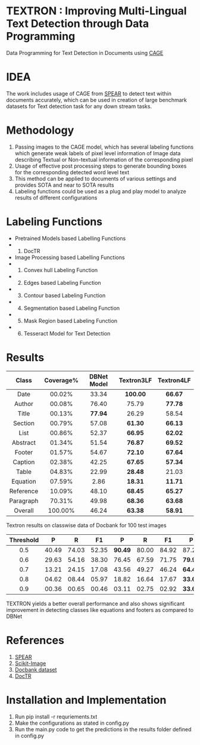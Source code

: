 # TEXTRON : Improving Multi-Lingual Text Detection through Data Programming

Data Programming for Text Detection in Documents using [CAGE](https://arxiv.org/abs/1911.09860)

# IDEA

The work includes usage of CAGE from [SPEAR](https://github.com/decile-team/spear) to detect text within documents accurately, which can be used in creation of large benchmark datasets for Text detection task for any down stream tasks.


# Methodology

1. Passing images to the CAGE model, which has several labeling functions which generate weak labels of pixel level information of Image data describing Textual or Non-textual information of the corresponding pixel
2. Usage of effective post processing steps to generate bounding boxes for the corresponding detected word level text
3. This method can be applied to documents of various settings and provides SOTA and near to SOTA results
4. Labeling functions could be used as a plug and play model to analyze results of different configurations


# Labeling Functions

- Pretrained Models based Labelling Functions
- 1. DocTR 
- Image Processing based Labelling Functions
- 1. Convex hull Labeling Function
- 2. Edges based Labeling Function
- 3. Contour based Labeling Function
- 4. Segmentation based Labeling Function
- 5. Mask Region based Labeling Function
- 6. Tesseract Model for Text Detection

# Results

|**Class** | **Coverage%** | **DBNet Model** |**Textron3LF** |**Textron4LF** |
| :---:   | :---: | :---: | :---:   | :---: |
Date       | 00.02\%    | 33.34     | **100.00** | **66.67**|
Author     | 00.08\%    | 76.40     | 75.79      | **77.78**|
Title      | 00.13\%    | **77.94** | 26.29      | 58.54|
Section    | 00.79\%    | 57.08     | **61.30**  | **66.13**|
List       | 00.86\%    | 52.37     | **66.95**  | **62.02**|
Abstract   | 01.34\%    | 51.54     | **76.87**  | **69.52**|
Footer     | 01.57\%    | 54.67     | **72.10**  | **67.64**|
Caption    | 02.38\%    | 42.25     | **67.65**  | **57.34**|
Table      | 04.83\%    | 22.99     | **28.48**  | 21.03|
Equation   | 07.59\%    | 2.86      | **18.31**  | **11.71**|
Reference  | 10.09\%    | 48.10     | **68.45**  | **65.27**|
Paragraph  | 70.31\%    | 49.98     | **68.36**  | **63.68**|
Overall    | 100.00\%   | 46.24   | **63.38** | **58.91**|

Textron results on classwise data of Docbank for 100 test images

| Threshold | P | R | F1        | P              | R              | F1             | P              | R              | F1             |
| :---:   | :---: | :---: | :---:   | :---: | :---: | :---:   | :---: | :---: | :---: |
| 0.5 | 40.49 | 74.03  | 52.35  | **90.49** | 80.00          | 84.92          | 87.23          | **84.46** | **85.82** |
| 0.6 | 29.63 | 54.16  | 38.30  | 76.45          | 67.59          | 71.75          | **79.97** | **77.43** | **78.68** |
| 0.7 | 13.21 | 24.15  | 17.08  | 43.56          | 49.27          | 46.24          | **64.42** | **62.38** | **63.38** |
| 0.8 | 04.62 | 08.44  | 05.97  | 18.82          | 16.64          | 17.67          | **33.63** | **32.56** | **33.09** |
| 0.9 | 00.36 | 00.65  | 00.46  | 03.11          | 02.75          | 02.92          | **33.63** | **32.56** | **33.09** |

TEXTRON yields a better overall performance and also shows significant improvement in detecting classes like equations and footers as compared to DBNet

# References

1. [SPEAR]((https://github.com/decile-team/spear))
2. [Scikit-Image](https://scikit-image.org/)
3. [Docbank dataset](https://github.com/doc-analysis/DocBank)
4. [DocTR](https://github.com/mindee/doctr)


# Installation and Implementation

1. Run pip install -r requriements.txt
2. Make the configurations as stated in config.py
3. Run the main.py code to get the predictions in the results folder defined in config.py